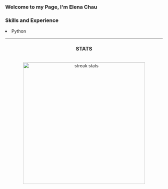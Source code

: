 ### Welcome to my Page, I'm Elena Chau

<h3> Skills and Experience </h3>
  <li>Python</li>

<hr/>

<h3 align="center"> STATS </h3>
<br>
<div align=center>
  <img width=390 src="https://streak-stats.demolab.com/?user=elenachau&count_private=true&theme=react&border_radius=10" alt="streak stats" />
</div>

<!--
**elenachau/elenachau** is a ✨ _special_ ✨ repository because its `README.md` (this file) appears on your GitHub profile.

Here are some ideas to get you started:

- 🔭 I’m currently working on ...
- 🌱 I’m currently learning ...
- 👯 I’m looking to collaborate on ...
- 🤔 I’m looking for help with ...
- 💬 Ask me about ...
- 📫 How to reach me: ...
- 😄 Pronouns: ...
- ⚡ Fun fact: ...
-->
